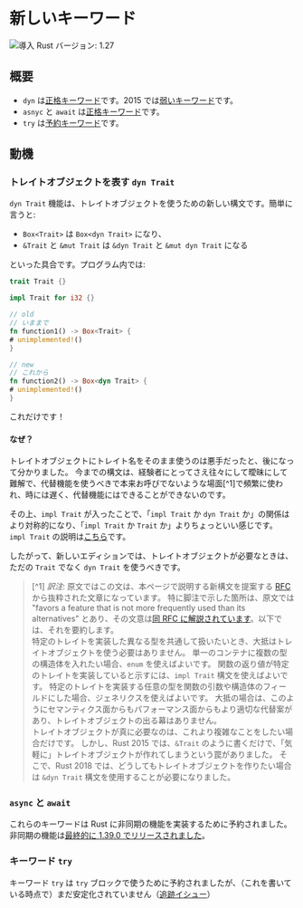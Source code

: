<!--
# New keywords
-->

# 新しいキーワード

<!--
![Minimum Rust version: 1.27](https://img.shields.io/badge/Minimum%20Rust%20Version-1.27-brightgreen.svg)
-->

![導入 Rust バージョン: 1.27](https://img.shields.io/badge/%E5%B0%8E%E5%85%A5%20Rust%20%E3%83%90%E3%83%BC%E3%82%B8%E3%83%A7%E3%83%B3-1.27-brightgreen.svg)

<!--
## Summary
-->

## 概要

<!--
- `dyn` is a [strict keyword][strict], in 2015 it is a [weak keyword].
- `async` and `await` are [strict keywords][strict].
- `try` is a [reserved keyword].
-->

- `dyn` は[正格キーワード][strict]です。2015 では[弱いキーワード][strict]です。
- `asnyc` と `await` は[正格キーワード][strict]です。
- `try` は[予約キーワード]です。

<!--
[strict]: https://doc.rust-lang.org/reference/keywords.html#strict-keywords
[weak keyword]: https://doc.rust-lang.org/reference/keywords.html#weak-keywords
[reserved keyword]: https://doc.rust-lang.org/reference/keywords.html#reserved-keywords
-->

[strict]: https://doc.rust-lang.org/reference/keywords.html#strict-keywords
[弱いキーワード]: https://doc.rust-lang.org/reference/keywords.html#weak-keywords
[予約キーワード]: https://doc.rust-lang.org/reference/keywords.html#reserved-keywords

<!--
## Motivation
-->

## 動機

<!--
### `dyn Trait` for trait objects
-->

### トレイトオブジェクトを表す `dyn Trait`

<!--
The `dyn Trait` feature is the new syntax for using trait objects. In short:
-->

`dyn Trait` 機能は、トレイトオブジェクトを使うための新しい構文です。簡単に言うと:

<!--
* `Box<Trait>` becomes `Box<dyn Trait>`
* `&Trait` and `&mut Trait` become `&dyn Trait` and `&mut dyn Trait`
-->

* `Box<Trait>` は `Box<dyn Trait>` になり、
* `&Trait` と `&mut Trait` は `&dyn Trait` と `&mut dyn Trait` になる

<!--
And so on. In code:
-->

といった具合です。プログラム内では:

```rust
trait Trait {}

impl Trait for i32 {}

// old
// いままで
fn function1() -> Box<Trait> {
# unimplemented!()
}

// new
// これから
fn function2() -> Box<dyn Trait> {
# unimplemented!()
}
```

<!--
That's it!
-->

これだけです！

<!--
#### Why?
-->

#### なぜ？

<!--
Using just the trait name for trait objects turned out to be a bad decision.
The current syntax is often ambiguous and confusing, even to veterans,
and favors a feature that is not more frequently used than its alternatives,
is sometimes slower, and often cannot be used at all when its alternatives can.
-->

トレイトオブジェクトにトレイト名をそのまま使うのは悪手だったと、後になって分かりました。
今までの構文は、経験者にとってさえ往々にして曖昧にして難解で、代替機能を使うべきで本来お呼びでないような場面[^1]で頻繁に使われ、時には遅く、代替機能にはできることができないのです。

<!--
Furthermore, with `impl Trait` arriving, "`impl Trait` vs `dyn Trait`" is much
more symmetric, and therefore a bit nicer, than "`impl Trait` vs `Trait`".
`impl Trait` is explained [here][impl-trait].
-->

その上、`impl Trait` が入ったことで、「`impl Trait` か `dyn Trait` か」の関係はより対称的になり、「`impl Trait` か `Trait` か」よりちょっといい感じです。
`impl Trait` の説明は[こちら][impl-trait]です。

<!--
In the new edition, you should therefore prefer `dyn Trait` to just `Trait`
where you need a trait object.
-->

したがって、新しいエディションでは、トレイトオブジェクトが必要なときは、ただの `Trait` でなく `dyn Trait` を使うべきです。

<!--
[impl-trait]: ../../rust-by-example/trait/impl_trait.html
-->
[impl-trait]: https://doc.rust-jp.rs/rust-by-example-ja/rust-by-example/trait/impl_trait.html


> [^1] *訳注*:
原文ではこの文は、本ページで説明する新構文を提案する [RFC](https://rust-lang.github.io/rfcs/2113-dyn-trait-syntax.html) から抜粋された文章になっています。
特に脚注で示した箇所は、原文では "favors a feature that is not more frequently used than its alternatives" とあり、その文意は[同 RFC に解説されています](https://rust-lang.github.io/rfcs/2113-dyn-trait-syntax.html#favors-a-feature-that-is-not-more-frequently-used-than-its-alternatives)。以下では、それを要約します。  
特定のトレイトを実装した異なる型を共通して扱いたいとき、大抵はトレイトオブジェクトを使う必要はありません。
単一のコンテナに複数の型の構造体を入れたい場合、`enum` を使えばよいです。
関数の返り値が特定のトレイトを実装していると示すには、`impl Trait` 構文を使えばよいです。
特定のトレイトを実装する任意の型を関数の引数や構造体のフィールドにした場合、ジェネリクスを使えばよいです。
大抵の場合は、このようにセマンティクス面からもパフォーマンス面からもより適切な代替案があり、トレイトオブジェクトの出る幕はありません。  
トレイトオブジェクトが真に必要なのは、これより複雑なことをしたい場合だけです。
しかし、Rust 2015 では、`&Trait` のように書くだけで、「気軽に」トレイトオブジェクトが作れてしまうという罠がありました。
そこで、Rust 2018 では、どうしてもトレイトオブジェクトを作りたい場合は `&dyn Trait` 構文を使用することが必要になりました。

<!--
### `async` and `await`
-->

### `async` と `await`

<!--
These keywords are reserved to implement the async-await feature of Rust, which was ultimately [released to stable in 1.39.0](https://blog.rust-lang.org/2019/11/07/Async-await-stable.html).
-->

これらのキーワードは Rust に非同期の機能を実装するために予約されました。非同期の機能は[最終的に 1.39.0 でリリースされました](https://blog.rust-lang.org/2019/11/07/Async-await-stable.html)。

<!--
### `try` keyword
-->

### キーワード `try`

<!--
The `try` keyword is reserved for use in `try` blocks, which have not (as of this writing) been stabilized ([tracking issue](https://github.com/rust-lang/rust/issues/31436))
-->

キーワード `try` は `try` ブロックで使うために予約されましたが、（これを書いている時点で）まだ安定化されていません（[追跡イシュー](https://github.com/rust-lang/rust/issues/31436)）

